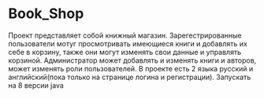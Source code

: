 # Book_Shop
Проект представляет собой книжный магазин.
Зарегестрированные пользователи мотуг просмотривать имеющиеся книги и добавлять их себе в корзину, также они могут изменять свои данные и управлять корзиной.
Администратор может добавлять и изменять книги и авторов, может изменять роли пользователей.
В проекте есть 2 языка русский и английский(пока только на странице логина и регистрации).
Запускать на 8 версии java 
